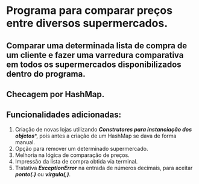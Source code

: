 # Programa para comparar preços entre diversos supermercados.

## Comparar uma determinada lista de compra de um cliente e fazer uma varredura comparativa em todos os supermercados disponibilizados dentro do programa.

## Checagem por HashMap.

## Funcionalidades adicionadas: 

1. Criação de novas lojas utilizando ***Construtores para instanciação dos objetos****, pois antes a criação de um HashMap se dava de forma manual.
2. Opção para remover um determinado supermercado.
3. Melhoria na lógica de comparação de preços.
4. Impressão da lista de compra obtida via terminal.
5. Tratativa ***ExceptionError*** na entrada de números decimais, para aceitar ***ponto(.)*** ou ***vírgula(,)***.
